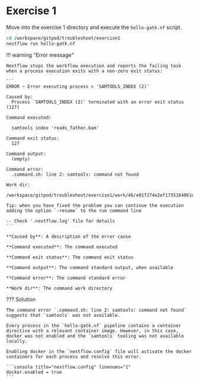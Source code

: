 # Exercise 1

Move into the exercise 1 directory and execute the `hello-gatk.nf` script.

```bash
cd /workspace/gitpod/troubleshoot/exercise1
nextflow run hello-gatk.nf
```

!!! warning "Error message"

    Nextflow stops the workflow execution and reports the failing task when a process execution exits with a non-zero exit status:

    ```
    ERROR ~ Error executing process > 'SAMTOOLS_INDEX (2)'

    Caused by:
      Process `SAMTOOLS_INDEX (2)` terminated with an error exit status (127)

    Command executed:

      samtools index 'reads_father.bam'

    Command exit status:
      127

    Command output:
      (empty)

    Command error:
      .command.sh: line 2: samtools: command not found

    Work dir:
      /workspace/gitpod/troubleshoot/exercise1/work/46/e01f274e2ef1735164061d62c51169

    Tip: when you have fixed the problem you can continue the execution adding the option `-resume` to the run command line

    -- Check '.nextflow.log' file for details
    ```

    **Caused by**: A description of the error cause

    **Command executed**: The command executed

    **Command exit status**: The command exit status

    **Command output**: The command standard output, when available

    **Command error**: The command standard error

    **Work dir**: The command work directory

??? Solution

    The command error `.command.sh: line 2: samtools: command not found` suggests that `samtools` was not available.

    Every process in the `hello-gatk.nf` pipeline contains a container directive with a relevant container image. However, in this case, docker was not enabled and the `samtools` tooling was not available locally.

    Enabling docker in the `nextflow.config` file will activate the docker containers for each process and resolve this error.

    ```console title="nextflow.config" linenums="1"
    docker.enabled = true
    ```
